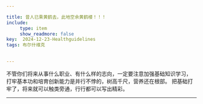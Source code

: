 ```yaml
---

title: 昔人已乘黄鹤去，此地空余黄鹤楼！！！
include:
     type: item
     show_readmore: false
key:  2024-12-23-Healthguidelines
tags: 布尔什维克

  
---
```


  不管你们将来从事什么职业、有什么样的志向，一定要注意加强基础知识学习，
  打牢基本功和培育创新能力是并行不悖的，树高千尺，营养还在根部。
  把基础打牢了，将来就可以触类旁通，行行都可以写出精彩。
  
---
